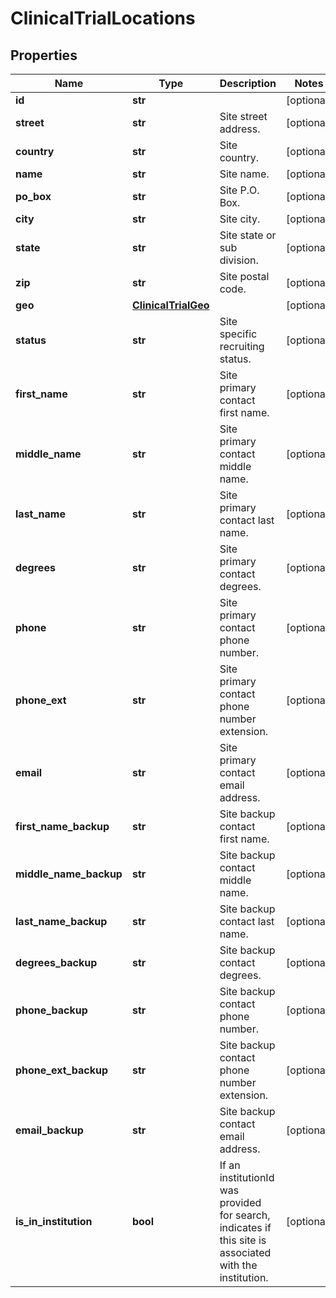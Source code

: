 # ClinicalTrialLocations

## Properties
Name | Type | Description | Notes
------------ | ------------- | ------------- | -------------
**id** | **str** |  | [optional] 
**street** | **str** | Site street address. | [optional] 
**country** | **str** | Site country. | [optional] 
**name** | **str** | Site name. | [optional] 
**po_box** | **str** | Site P.O. Box. | [optional] 
**city** | **str** | Site city. | [optional] 
**state** | **str** | Site state or sub division. | [optional] 
**zip** | **str** | Site postal code. | [optional] 
**geo** | [**ClinicalTrialGeo**](ClinicalTrialGeo.md) |  | [optional] 
**status** | **str** | Site specific recruiting status. | [optional] 
**first_name** | **str** | Site primary contact first name. | [optional] 
**middle_name** | **str** | Site primary contact middle name. | [optional] 
**last_name** | **str** | Site primary contact last name. | [optional] 
**degrees** | **str** | Site primary contact degrees. | [optional] 
**phone** | **str** | Site primary contact phone number. | [optional] 
**phone_ext** | **str** | Site primary contact phone number extension. | [optional] 
**email** | **str** | Site primary contact email address. | [optional] 
**first_name_backup** | **str** | Site backup contact first name. | [optional] 
**middle_name_backup** | **str** | Site backup contact middle name. | [optional] 
**last_name_backup** | **str** | Site backup contact last name. | [optional] 
**degrees_backup** | **str** | Site backup contact degrees. | [optional] 
**phone_backup** | **str** | Site backup contact phone number. | [optional] 
**phone_ext_backup** | **str** | Site backup contact phone number extension. | [optional] 
**email_backup** | **str** | Site backup contact email address. | [optional] 
**is_in_institution** | **bool** | If an institutionId was provided for search, indicates if this site is associated with the institution. | [optional] 



